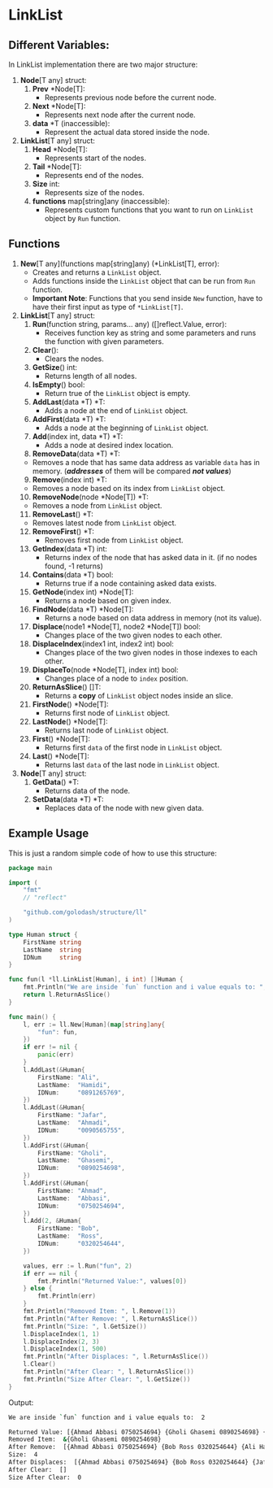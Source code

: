 # LinkList

## Different Variables:

In LinkList implementation there are two major structure:

1. **Node**[T any] struct:
   1. **Prev** *Node[T]:
      - Represents previous node before the current node.
   2. **Next** *Node[T]:
      - Represents next node after the current node.
   3. **data** *T (inaccessible):
      - Represent the actual data stored inside the node.
2. **LinkList**[T any] struct:
   1. **Head** *Node[T]:
      - Represents start of the nodes.
   2. **Tail** *Node[T]:
      - Represents end of the nodes.
   3. **Size** int:
      - Represents size of the nodes.
   4. **functions** map[string]any (inaccessible):
      - Represents custom functions that you want to run on `LinkList` object by `Run` function.

## Functions

1. **New**[T any](functions map[string]any) (*LinkList[T], error):
   - Creates and returns a `LinkList` object.
   - Adds functions inside the `LinkList` object that can be run from `Run` function.
   - **Important Note**: Functions that you send inside `New` function, have to have their first input as type of `*LinkList[T]`.
2. **LinkList**[T any] struct:
   1. **Run**(function string, params... any) ([]reflect.Value, error):
      - Receives function key as string and some parameters and runs the function with given parameters.
   2. **Clear**():
      - Clears the nodes.
   3. **GetSize**() int:
      - Returns length of all nodes.
   4. **IsEmpty**() bool:
      - Return true of the `LinkList` object is empty.
   5. **AddLast**(data *T) *T:
      - Adds a node at the end of `LinkList` object.
   6. **AddFirst**(data *T) *T:
      - Adds a node at the beginning of `LinkList` object.
   7. **Add**(index int, data *T) *T:
      - Adds a node at desired index location.
   8.  **RemoveData**(data *T) *T:
      - Removes a node that has same data address as variable `data` has in memory. (***addresses*** of them will be compared ***not values***)
   9.  **Remove**(index int) *T:
      - Removes a node based on its index from `LinkList` object.
   10. **RemoveNode**(node *Node[T]) *T:
      - Removes a node from `LinkList` object.
   11. **RemoveLast**() *T:
      - Removes latest node from `LinkList` object.
   12. **RemoveFirst**() *T:
       - Removes first node from `LinkList` object.
   13. **GetIndex**(data *T) int:
       - Returns index of the node that has asked data in it. (if no nodes found, -1 returns)
   14. **Contains**(data *T) bool:
       - Returns true if a node containing asked data exists.
   15. **GetNode**(index int) *Node[T]:
       - Returns a node based on given index.
   16. **FindNode**(data *T) *Node[T]:
       - Returns a node based on data address in memory (not its value).
   17. **Displace**(node1 *Node[T], node2 *Node[T]) bool:
       - Changes place of the two given nodes to each other.
   18. **DisplaceIndex**(index1 int, index2 int) bool:
       - Changes place of the two given nodes in those indexes to each other.
   19. **DisplaceTo**(node *Node[T], index int) bool:
       - Changes place of a node to `index` position.
   20. **ReturnAsSlice**() []T:
       - Returns a **copy** of `LinkList` object nodes inside an slice.
   21. **FirstNode**() *Node[T]:
       - Returns first node of `LinkList` object.
   22. **LastNode**() *Node[T]:
       - Returns last node of `LinkList` object.
   23. **First**() *Node[T]:
       - Returns first `data` of the first node in `LinkList` object.
   24. **Last**() *Node[T]:
       - Returns last `data` of the last node in `LinkList` object.
3. **Node**[T any] struct:
   1. **GetData**() *T:
       - Returns data of the node.
   2. **SetData**(data *T) *T:
       - Replaces data of the node with new given data.

## Example Usage

This is just a random simple code of how to use this structure:

```go
package main

import (
	"fmt"
	// "reflect"

	"github.com/golodash/structure/ll"
)

type Human struct {
	FirstName string
	LastName  string
	IDNum     string
}

func fun(l *ll.LinkList[Human], i int) []Human {
	fmt.Println("We are inside `fun` function and i value equals to: ", i, "\n")
	return l.ReturnAsSlice()
}

func main() {
	l, err := ll.New[Human](map[string]any{
		"fun": fun,
	})
	if err != nil {
		panic(err)
	}
	l.AddLast(&Human{
		FirstName: "Ali",
		LastName:  "Hamidi",
		IDNum:     "0891265769",
	})
	l.AddLast(&Human{
		FirstName: "Jafar",
		LastName:  "Ahmadi",
		IDNum:     "0090565755",
	})
	l.AddFirst(&Human{
		FirstName: "Gholi",
		LastName:  "Ghasemi",
		IDNum:     "0890254698",
	})
	l.AddFirst(&Human{
		FirstName: "Ahmad",
		LastName:  "Abbasi",
		IDNum:     "0750254694",
	})
	l.Add(2, &Human{
		FirstName: "Bob",
		LastName:  "Ross",
		IDNum:     "0320254644",
	})

	values, err := l.Run("fun", 2)
	if err == nil {
		fmt.Println("Returned Value:", values[0])
	} else {
		fmt.Println(err)
	}
	fmt.Println("Removed Item: ", l.Remove(1))
	fmt.Println("After Remove: ", l.ReturnAsSlice())
	fmt.Println("Size: ", l.GetSize())
	l.DisplaceIndex(1, 1)
	l.DisplaceIndex(2, 3)
	l.DisplaceIndex(1, 500)
	fmt.Println("After Displaces: ", l.ReturnAsSlice())
	l.Clear()
	fmt.Println("After Clear: ", l.ReturnAsSlice())
	fmt.Println("Size After Clear: ", l.GetSize())
}
```

Output:
```bash
We are inside `fun` function and i value equals to:  2 

Returned Value: [{Ahmad Abbasi 0750254694} {Gholi Ghasemi 0890254698} {Bob Ross 0320254644} {Ali Hamidi 0891265769} {Jafar Ahmadi 0090565755}]
Removed Item:  &{Gholi Ghasemi 0890254698}
After Remove:  [{Ahmad Abbasi 0750254694} {Bob Ross 0320254644} {Ali Hamidi 0891265769} {Jafar Ahmadi 0090565755}]
Size:  4
After Displaces:  [{Ahmad Abbasi 0750254694} {Bob Ross 0320254644} {Jafar Ahmadi 0090565755} {Ali Hamidi 0891265769}]
After Clear:  []
Size After Clear:  0
```